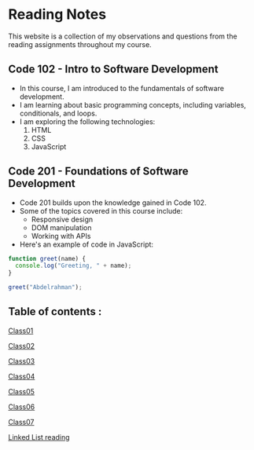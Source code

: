 # Reading Notes

This website is a collection of my observations and questions from the reading assignments throughout my course.

## Code 102 - Intro to Software Development

- In this course, I am introduced to the fundamentals of software development.
- I am learning about basic programming concepts, including variables, conditionals, and loops.
- I am exploring the following technologies:
  1. HTML
  2. CSS
  3. JavaScript

## Code 201 - Foundations of Software Development

- Code 201 builds upon the knowledge gained in Code 102.
- Some of the topics covered in this course include:
  - Responsive design
  - DOM manipulation
  - Working with APIs
- Here's an example of code in JavaScript:




```javascript
function greet(name) {
  console.log("Greeting, " + name);
}

greet("Abdelrahman");
```

## Table of contents : 

[Class01]("https://github.com/Abdelrahman-Sweiti/reading-notes/blob/main/class01")

[Class02]("https://github.com/Abdelrahman-Sweiti/reading-notes/blob/main/class01")

[Class03]("https://github.com/Abdelrahman-Sweiti/reading-notes/blob/main/Class03")

[Class04]("https://github.com/Abdelrahman-Sweiti/reading-notes/blob/main/Class04")

[Class05]("https://github.com/Abdelrahman-Sweiti/reading-notes/blob/main/Class05.md")

[Class06]("https://github.com/Abdelrahman-Sweiti/reading-notes/blob/main/Class06")

[Class07]("https://github.com/Abdelrahman-Sweiti/reading-notes/blob/main/Class07")

[Linked List reading]("https://github.com/Abdelrahman-Sweiti/reading-notes/blob/main/LinkedListReading")
